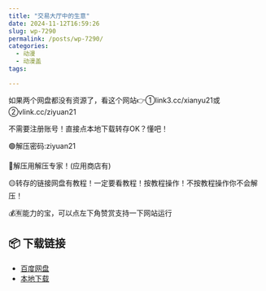 ```yaml
---
title: "交易大厅中的生意"
date: 2024-11-12T16:59:26
slug: wp-7290
permalink: /posts/wp-7290/
categories:
  - 动漫
  - 动漫盖
tags:

---
```


如果两个网盘都没有资源了，看这个网站👉①link3.cc/xianyu21或②vlink.cc/ziyuan21

不需要注册账号！直接点本地下载转存OK？懂吧！

🟢解压密码:ziyuan21

🔵解压用解压专家！(应用商店有)

🟡转存的链接网盘有教程！一定要看教程！按教程操作！不按教程操作你不会解压！

💰🈶能力的宝，可以点左下角赞赏支持一下网站运行

## 📦 下载链接
- [百度网盘](https://blziyuan21.com/pay-download/7290?key=263c00e561&down_id=0)
- [本地下载](https://blziyuan21.com/pay-download/7290?key=263c00e561&down_id=1)

